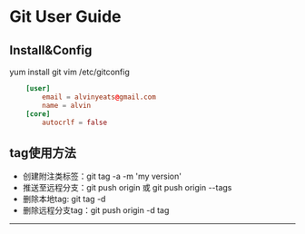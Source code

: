 # Git User Guide

## Install&Config
yum install git
vim /etc/gitconfig

```conf
    [user]
        email = alvinyeats@gmail.com
        name = alvin
    [core]
        autocrlf = false
```

## tag使用方法

- 创建附注类标签：git tag -a <tagname> -m 'my version'
- 推送至远程分支：git push origin <tagname> 或 git push origin --tags
- 删除本地tag: git tag -d <tagname>
- 删除远程分支tag：git push origin -d tag <tagname>

---